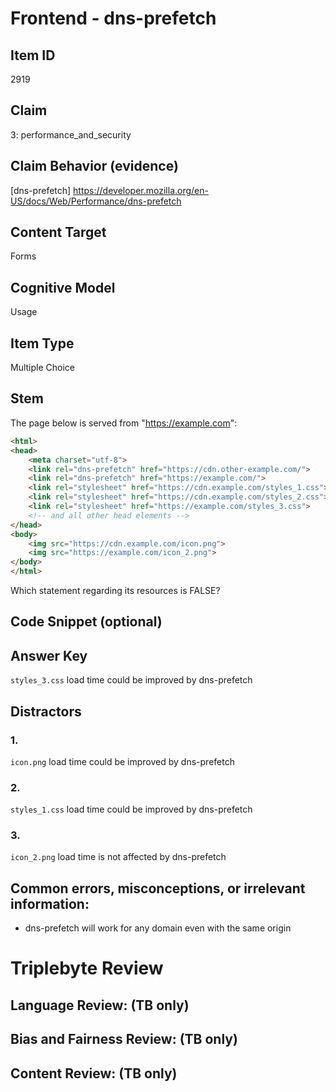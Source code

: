 # Frontend - dns-prefetch

## Item ID
2919

## Claim
3: performance_and_security

## Claim Behavior (evidence)
[dns-prefetch] https://developer.mozilla.org/en-US/docs/Web/Performance/dns-prefetch

## Content Target
Forms

## Cognitive Model
Usage

## Item Type
Multiple Choice

## Stem
The page below is served from "https://example.com":

```html
<html>
<head>
    <meta charset="utf-8">
    <link rel="dns-prefetch" href="https://cdn.other-example.com/">
    <link rel="dns-prefetch" href="https://example.com/">
    <link rel="stylesheet" href="https://cdn.example.com/styles_1.css">
    <link rel="stylesheet" href="https://cdn.example.com/styles_2.css">
    <link rel="stylesheet" href="https://example.com/styles_3.css">
    <!-- and all other head elements -->
</head>
<body>
    <img src="https://cdn.example.com/icon.png">
    <img src="https://example.com/icon_2.png">
</body>
</html>
```

Which statement regarding its resources is FALSE?

## Code Snippet (optional)

## Answer Key
`styles_3.css` load time could be improved by dns-prefetch

## Distractors
### 1.
`icon.png` load time could be improved by dns-prefetch

### 2.
`styles_1.css` load time could be improved by dns-prefetch

### 3.
`icon_2.png` load time is not affected by dns-prefetch

## Common errors, misconceptions, or irrelevant information:
* dns-prefetch will work for any domain even with the same origin

# Triplebyte Review

## Language Review: (TB only)

## Bias and Fairness Review: (TB only)

## Content Review: (TB only)
